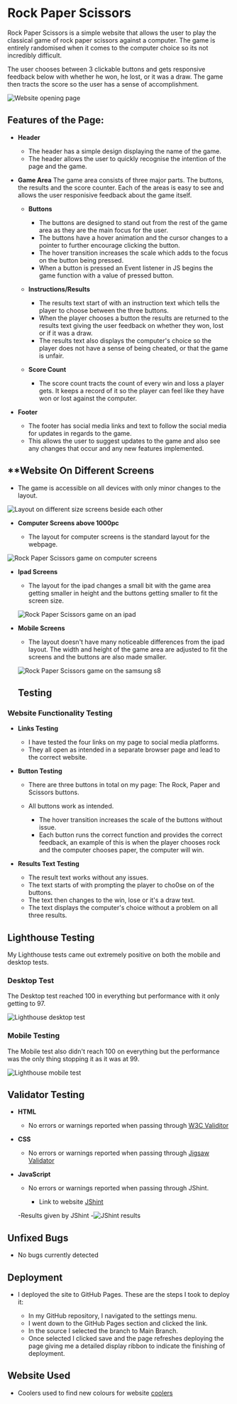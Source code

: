 # **Rock Paper Scissors**
Rock Paper Scissors is a simple website that allows the user to play the classical game of rock paper scissors against a computer. The game is entirely randomised when it comes to the computer choice so its not incredibly difficult. 

The user chooses between 3 clickable buttons and gets responsive feedback below with whether he won, he lost, or it was a draw. The game then tracts the score so the user has a sense of accomplishment.

![Website opening page](assets/images/website.png)

## **Features of the Page:**

- **Header**
  - The header has a simple design displaying the name of the game.
  - The header allows the user to quickly recognise the intention of the page and the game.

- **Game Area**
  The game area consists of three major parts. The buttons, the results and the score counter. Each of the areas is easy to see and allows the user responisive feedback about the game itself.
  
  - **Buttons**
    - The buttons are designed to stand out from the rest of the game area as they are the main focus for the user. 
    - The buttons have a hover animation and the cursor changes to a pointer to further encourage clicking the button.
    - The hover transition increases the scale which adds to the focus on the button being pressed.
    - When a button is pressed an Event listener in JS begins the game function with a value of pressed button.

  - **Instructions/Results**
    - The results text start of with an instruction text which tells the player to choose between the three buttons.
    - When the player chooses a button the results are returned to the results text giving the user feedback on whether they won, lost or if it was a draw.
    -  The results text also displays the computer's choice so the player does not have a sense of being cheated, or that the game is unfair.

  - **Score Count**
    - The score count tracts the count of every win and loss a player  gets. It keeps a record of it so the player can feel like they have won or lost against the computer.

- **Footer**
  - The footer has social media links and text to follow the social media for updates in regards to the game.
  - This allows the user to suggest updates to the game and also see any changes that occur and any new features implemented.

## **Website On Different Screens

  - The game is accessible on all devices with only minor changes to the layout.

![Layout on  different size screens beside each other](assets/images/different-devices.png)

- **Computer Screens above 1000pc**

  - The layout for computer screens is the standard layout for the webpage. 

![Rock Paper Scissors game on computer screens](assets/images/website.png)

- **Ipad Screens**

  - The layout for the ipad changes a small bit with the game area getting smaller in height and the buttons getting smaller to fit the screen size.

  ![Rock Paper Scissors game on an ipad](assets/images/ipad.png)

- **Mobile Screens**

  - The layout doesn't have many noticeable differences from the ipad layout. The width and height of the game area are adjusted to fit the screens and the buttons are also made smaller.
  
  ![Rock Paper Scissors game on the samsung s8](assets/images/samsungs8.png)

  ## **Testing**
 
 ### **Website Functionality Testing**

- **Links Testing**

  - I have tested the four links on my page to social media platforms.
  - They all open as intended in a separate browser page and lead to the correct website.

- **Button Testing**

  - There are three buttons in total on my page: The Rock, Paper and Scissors buttons.
  - All buttons work as intended.

    - The hover transition increases the scale of the buttons without issue.
    - Each button runs the correct function and provides the correct feedback, an example of this is when the player chooses rock and the computer chooses paper, the computer will win.

- **Results Text Testing**
  - The result text works without any issues.
  - The text starts of with prompting the player to cho0se on of the buttons.
  - The text then changes to the win, lose or it's a draw text.
  - The text displays the computer's choice without a problem on all three results.

## **Lighthouse Testing**

My Lighthouse tests came out extremely positive on both the mobile and desktop tests.

### **Desktop Test**

The Desktop test reached 100 in everything but performance with it only getting to 97.

![Lighthouse desktop test](assets/images/desktop.png)

### **Mobile Testing**

The Mobile test also didn't reach 100 on everything but the performance was the only thing stopping it as it was at 99.

![Lighthouse mobile test](assets/images/mobile.png)

## **Validator Testing**

- **HTML**
  - No errors or warnings reported when passing through [W3C Validitor](https://validator.w3.org/nu/?doc=https%3A%2F%2Fmateuszpestka.github.io%2Fproject-2%2F)

- **CSS**

  - No errors or warnings reported when passing through [Jigsaw Validator](https://jigsaw.w3.org/css-validator/validator?uri=https%3A%2F%2Fmateuszpestka.github.io%2Fproject-2%2F&profile=css3svg&usermedium=all&warning=1&vextwarning=&lang=en)
 
- **JavaScript**

  - No errors or warnings reported when passing through JShint.

    - Link to website [JShint](https://jshint.com/) 

  -Results given by JShint
  -![JShint results](assets/images/jshintresult.png)

## **Unfixed Bugs**

- No bugs currently detected

## **Deployment**

- I deployed the site to GitHub Pages. These are the steps I took to deploy it:

  - In my GitHub repository, I navigated to the settings menu.
  - I went down to the GitHub Pages section and clicked the link.
  - In the source I selected the branch to Main Branch.
  - Once selected I clicked save and the page refreshes deploying the page giving me a detailed display ribbon to indicate the finishing of deployment.

## **Website Used**

- Coolers used to find new colours for website [coolers](https://coolors.co/)
